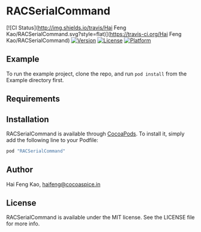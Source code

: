 # RACSerialCommand

[![CI Status](http://img.shields.io/travis/Hai Feng Kao/RACSerialCommand.svg?style=flat)](https://travis-ci.org/Hai Feng Kao/RACSerialCommand)
[![Version](https://img.shields.io/cocoapods/v/RACSerialCommand.svg?style=flat)](http://cocoapods.org/pods/RACSerialCommand)
[![License](https://img.shields.io/cocoapods/l/RACSerialCommand.svg?style=flat)](http://cocoapods.org/pods/RACSerialCommand)
[![Platform](https://img.shields.io/cocoapods/p/RACSerialCommand.svg?style=flat)](http://cocoapods.org/pods/RACSerialCommand)

## Example

To run the example project, clone the repo, and run `pod install` from the Example directory first.

## Requirements

## Installation

RACSerialCommand is available through [CocoaPods](http://cocoapods.org). To install
it, simply add the following line to your Podfile:

```ruby
pod "RACSerialCommand"
```

## Author

Hai Feng Kao, haifeng@cocoaspice.in

## License

RACSerialCommand is available under the MIT license. See the LICENSE file for more info.
